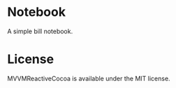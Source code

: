 # Notebook
A simple bill notebook.

# License

MVVMReactiveCocoa is available under the MIT license.
